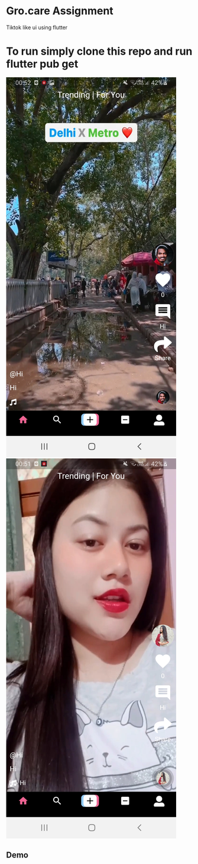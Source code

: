 # Gro.care Assignment

Tiktok like ui using flutter  
 
 # To run simply clone this repo and run flutter pub get

![img](screenshot1.jpg "TikTok")
![img](screenshot2.jpg "TikTok")
## Demo

<!-- ![](demo.gif "Demo") -->




<!-- ## Visitors Count -->

<!-- <img align="left" src = "https://profile-counter.glitch.me/Flutter-Tiktok-UI-API-Clone/count.svg" alt ="Loading"> -->
